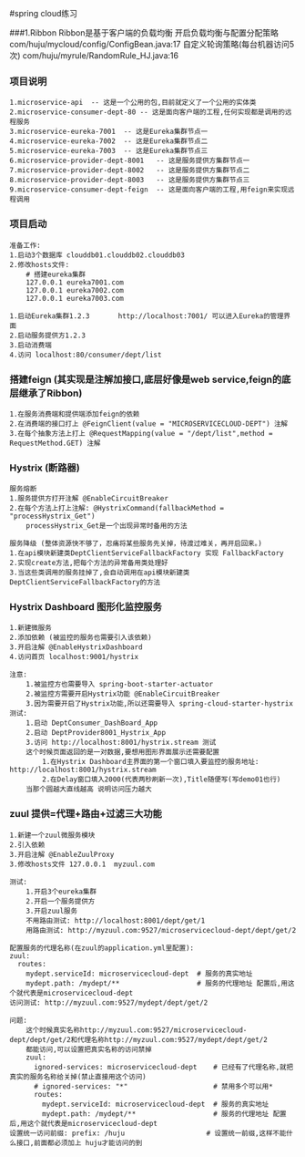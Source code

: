 #spring cloud练习

###1.Ribbon
    Ribbon是基于客户端的负载均衡
    开启负载均衡与配置分配策略 com/huju/mycloud/config/ConfigBean.java:17 
    自定义轮询策略(每台机器访问5次) com/huju/myrule/RandomRule_HJ.java:16

### 项目说明
    1.microservice-api  -- 这是一个公用的包,目前就定义了一个公用的实体类
    2.microservice-consumer-dept-80 -- 这是面向客户端的工程,任何实现都是调用的远程服务
    3.microservice-eureka-7001  -- 这是Eureka集群节点一
    4.microservice-eureka-7002  -- 这是Eureka集群节点二
    5.microservice-eureka-7003  -- 这是Eureka集群节点三
    6.microservice-provider-dept-8001   -- 这是服务提供方集群节点一
    7.microservice-provider-dept-8002   -- 这是服务提供方集群节点二
    8.microservice-provider-dept-8003   -- 这是服务提供方集群节点三
    9.microservice-consumer-dept-feign  -- 这是面向客户端的工程,用feign来实现远程调用
    
### 项目启动

    准备工作:
    1.启动3个数据库 clouddb01.clouddb02.clouddb03
    2.修改hosts文件:
        # 搭建eureka集群
        127.0.0.1 eureka7001.com
        127.0.0.1 eureka7002.com
        127.0.0.1 eureka7003.com
    
    1.启动Eureka集群1.2.3       http://localhost:7001/ 可以进入Eureka的管理界面
    2.启动服务提供方1.2.3
    3.启动消费端
    4.访问 localhost:80/consumer/dept/list
    
### 搭建feign (其实现是注解加接口,底层好像是web service,feign的底层继承了Ribbon)
    1.在服务消费端和提供端添加feign的依赖
    2.在消费端的接口打上 @FeignClient(value = "MICROSERVICECLOUD-DEPT") 注解
    3.在每个抽象方法上打上 @RequestMapping(value = "/dept/list",method = RequestMethod.GET) 注解
    
### Hystrix (断路器)
    服务熔断
    1.服务提供方打开注解 @EnableCircuitBreaker
    2.在每个方法上打上注解: @HystrixCommand(fallbackMethod = "processHystrix_Get") 
        processHystrix_Get是一个出现异常时备用的方法

    服务降级 (整体资源快不够了，忍痛将某些服务先关掉，待渡过难关，再开启回来。)
    1.在api模块新建类DeptClientServiceFallbackFactory 实现 FallbackFactory
    2.实现create方法,把每个方法的异常备用类处理好
    3.当这些类调用的服务挂掉了,会自动调用在api模块新建类DeptClientServiceFallbackFactory的方法
    
### Hystrix Dashboard 图形化监控服务
    1.新建微服务
    2.添加依赖 (被监控的服务也需要引入该依赖)
    3.开启注解 @EnableHystrixDashboard 
    4.访问首页 localhost:9001/hystrix
    
    注意:
        1.被监控方也需要导入 spring-boot-starter-actuator
        2.被监控方需要开启Hystrix功能 @EnableCircuitBreaker
        3.因为需要开启了Hystrix功能,所以还需要导入 spring-cloud-starter-hystrix
    测试:
        1.启动 DeptConsumer_DashBoard_App
        2.启动 DeptProvider8001_Hystrix_App
        3.访问 http://localhost:8001/hystrix.stream 测试
        这个时候页面返回的是一对数据,要想用图形界面展示还需要配置
            1.在Hystrix Dashboard主界面的第一个窗口填入要监控的服务地址: http://localhost:8001/hystrix.stream
            2.在Delay窗口填入2000(代表两秒刷新一次),Title随便写(写demo01也行)
        当那个圆越大直线越高 说明访问压力越大
        
### zuul 提供=代理+路由+过滤三大功能
    1.新建一个zuul微服务模块
    2.引入依赖
    3.开启注解 @EnableZuulProxy
    3.修改hosts文件 127.0.0.1  myzuul.com
    
    测试:
        1.开启3个eureka集群
        2.开启一个服务提供方
        3.开启zuul服务
        不用路由测试: http://localhost:8001/dept/get/1
        用路由测试: http://myzuul.com:9527/microservicecloud-dept/dept/get/2
        
    配置服务的代理名称(在zuul的application.yml里配置):
    zuul:
      routes:
        mydept.serviceId: microservicecloud-dept  # 服务的真实地址
        mydept.path: /mydept/**                   # 服务的代理地址 配置后,用这个就代表是microservicecloud-dept
    访问测试: http://myzuul.com:9527/mydept/dept/get/2
    
    问题:
        这个时候真实名称http://myzuul.com:9527/microservicecloud-dept/dept/get/2和代理名称http://myzuul.com:9527/mydept/dept/get/2
        都能访问,可以设置把真实名称的访问禁掉
        zuul:
          ignored-services: microservicecloud-dept    # 已经有了代理名称,就把真实的服务名称给关掉(禁止直接用这个访问)
          # ignored-services: "*"                     # 禁用多个可以用*
          routes:
            mydept.serviceId: microservicecloud-dept  # 服务的真实地址
            mydept.path: /mydept/**                   # 服务的代理地址 配置后,用这个就代表是microservicecloud-dept
    设置统一访问前缀: prefix: /huju                    # 设置统一前缀,这样不能什么接口,前面都必须加上 huju才能访问的到